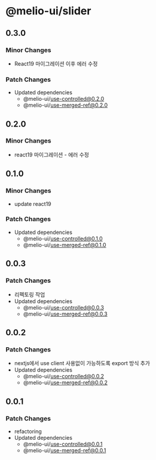 # @melio-ui/slider

## 0.3.0

### Minor Changes

- React19 마이그레이션 이후 에러 수정

### Patch Changes

- Updated dependencies
  - @melio-ui/use-controlled@0.2.0
  - @melio-ui/use-merged-ref@0.2.0

## 0.2.0

### Minor Changes

- react19 마이그레이션 - 에러 수정

## 0.1.0

### Minor Changes

- update react19

### Patch Changes

- Updated dependencies
  - @melio-ui/use-controlled@0.1.0
  - @melio-ui/use-merged-ref@0.1.0

## 0.0.3

### Patch Changes

- 리펙토링 작업
- Updated dependencies
  - @melio-ui/use-controlled@0.0.3
  - @melio-ui/use-merged-ref@0.0.3

## 0.0.2

### Patch Changes

- nextjs에서 use client 사용없이 가능하도록 export 방식 추가
- Updated dependencies
  - @melio-ui/use-controlled@0.0.2
  - @melio-ui/use-merged-ref@0.0.2

## 0.0.1

### Patch Changes

- refactoring
- Updated dependencies
  - @melio-ui/use-controlled@0.0.1
  - @melio-ui/use-merged-ref@0.0.1
